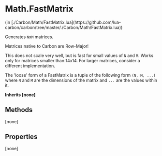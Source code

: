 <link href="../../style.css" rel="stylesheet" type="text/css"/>
<h1 class="class-title">Math.FastMatrix</h1>
<span class="file-link">(in [./Carbon/Math/FastMatrix.lua](https://github.com/lua-carbon/carbon/tree/master/./Carbon/Math/FastMatrix.lua))</span><br/>

Generates `N`x`M` matrices.

Matrices native to Carbon are Row-Major!

This does not scale very well, but is fast for small values of `N` and `M`.
Works only for matrices smaller than 14x14.
For larger matrices, consider a different implementation.

The 'loose' form of a FastMatrix is a tuple of the following form `(N, M, ...)` where `N` and `M`
are the dimensions of the matrix and `...` are the values within it.

**Inherits [none]**

## Methods
[none]

## Properties
[none]
